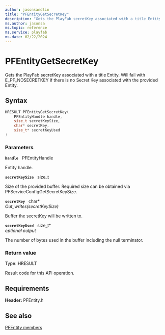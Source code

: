 ```yaml
---
author: jasonsandlin
title: "PFEntityGetSecretKey"
description: "Gets the PlayFab secretKey associated with a title Entity. Will fail with E_PF_NOSECRETKEY if there is no Secret Key associated with the provided Entity."
ms.author: jasonsa
ms.topic: reference
ms.service: playfab
ms.date: 02/22/2024
---
```


# PFEntityGetSecretKey  

Gets the PlayFab secretKey associated with a title Entity. Will fail with E_PF_NOSECRETKEY if there is no Secret Key associated with the provided Entity.  

## Syntax  
  
```cpp
HRESULT PFEntityGetSecretKey(  
    PFEntityHandle handle,  
    size_t secretKeySize,  
    char* secretKey,  
    size_t* secretKeyUsed  
)  
```  
  
### Parameters  
  
**`handle`** &nbsp; PFEntityHandle  
  
Entity handle.  
  
**`secretKeySize`** &nbsp; size_t  
  
Size of the provided buffer. Required size can be obtained via PFServiceConfigGetSecretKeySize.  
  
**`secretKey`** &nbsp; char*  
*_Out_writes_(secretKeySize)*  
  
Buffer the secretKey will be written to.  
  
**`secretKeyUsed`** &nbsp; size_t*  
*optional output*  
  
The number of bytes used in the buffer including the null terminator.  
  
  
### Return value
Type: HRESULT
  
Result code for this API operation.
  
  
## Requirements  
  
**Header:** PFEntity.h
  
## See also  
[PFEntity members](../pfentity_members.md)  

  
  

